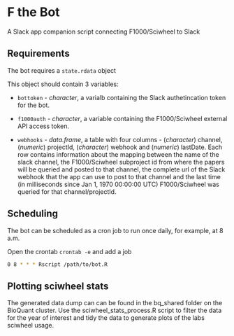# F the Bot
A Slack app companion script connecting F1000/Sciwheel to Slack

## Requirements
The bot requires a `state.rdata` object

This object should contain 3 variables:

- `bottoken` - *character*, a varialb containing the Slack authetincation token for the bot.

- `f1000auth` - *character*, a variable containing the F1000/Sciwheel external API access token.
- `webhooks` - *data.frame*, a table with four columns - (*character*) channel, (*numeric*) projectId, (*character*) webhook and (_numeric_) lastDate. Each row contains information about the mapping between the name of the slack channel, the F1000/Sciwheel subproject id from where the papers will be queried and posted to that channel, the complete url of the Slack webhook that the app can use to post to that channel and the last time  (in milliseconds since  Jan 1, 1970 00:00:00 UTC) F1000/Sciwheel  was queried for that channel/projectId.


## Scheduling

The bot can be scheduled as a cron job to run once daily, for example, at 8 a.m.

Open the crontab `crontab -e` and add a job

```bash
0 8 * * * Rscript /path/to/bot.R
```

## Plotting sciwheel stats

The generated data dump can can be found in the bq_shared folder on the BioQuant cluster. 
Use the sciwheel_stats_process.R script to filter the data for the year of interest and tidy the data
to generate plots of the labs sciwheel usage. 


